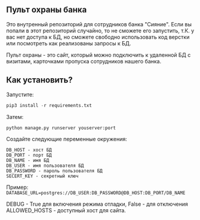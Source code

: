 ## Пульт охраны банка

Это внутренный репозиторий для сотрудников банка "Сияние". Если вы попали в этот репозиторий случайно, то не сможете его запустить, т.К. у вас нет доступа к БД, но сможете свободно использовать код верстки или посмотреть как реализованы запросы к БД.

Пульт охраны - это сайт, который можно подключить к удаленной БД с визитами, карточками пропуска сотрудников нашего банка.

## Как установить?

Запустите:
```python
pip3 install -r requirements.txt
```
Затем:
```python
python manage.py runserver youserver:port
```

Создайте следующие переменные окружения:
```
DB_HOST - хост БД
DB_PORT - порт БД
DB_NAME - имя БД
DB_USER - имя пользователя БД
DB_PASSWORD - пароль пользователя БД
SECERT_KEY - секретный ключ
```
Пример: ```DATABASE_URL=postgres://DB_USER:DB_PASSWORD@DB_HOST:DB_PORT/DB_NAME```


DEBUG - True для включения режима отладки, False - для отключения
ALLOWED_HOSTS - доступный хост для сайта.
